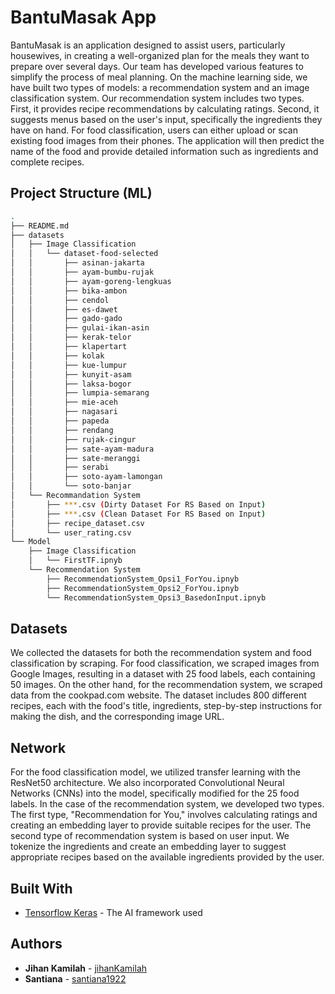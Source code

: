 # BantuMasak App

BantuMasak is an application designed to assist users, particularly housewives, in creating a well-organized plan for the meals they want to prepare over several days. Our team has developed various features to simplify the process of meal planning. 
On the machine learning side, we have built two types of models: a recommendation system and an image classification system. 
Our recommendation system includes two types. First, it provides recipe recommendations by calculating ratings. Second, it suggests menus based on the user's input, specifically the ingredients they have on hand. 
For food classification, users can either upload or scan existing food images from their phones. The application will then predict the name of the food and provide detailed information such as ingredients and complete recipes.

## Project Structure (ML)
```bash
.
├── README.md
├── datasets
│   ├── Image Classification
│   │   └── dataset-food-selected
│   │       ├── asinan-jakarta
│   │       ├── ayam-bumbu-rujak
│   │       ├── ayam-goreng-lengkuas
│   │       ├── bika-ambon
│   │       ├── cendol
│   │       ├── es-dawet
│   │       ├── gado-gado
│   │       ├── gulai-ikan-asin
│   │       ├── kerak-telor
│   │       ├── klapertart
│   │       ├── kolak
│   │       ├── kue-lumpur
│   │       ├── kunyit-asam
│   │       ├── laksa-bogor
│   │       ├── lumpia-semarang
│   │       ├── mie-aceh
│   │       ├── nagasari
│   │       ├── papeda
│   │       ├── rendang
│   │       ├── rujak-cingur
│   │       ├── sate-ayam-madura
│   │       ├── sate-meranggi
│   │       ├── serabi
│   │       ├── soto-ayam-lamongan
│   │       └── soto-banjar 
│   └── Recommandation System
│       ├── ***.csv (Dirty Dataset For RS Based on Input)
│       ├── ***.csv (Clean Dataset For RS Based on Input)
│       ├── recipe_dataset.csv
│       └── user_rating.csv
└── Model
    ├── Image Classification
    │   └── FirstTF.ipnyb
    └── Recommendation System
        ├── RecommendationSystem_Opsi1_ForYou.ipnyb
        ├── RecommendationSystem_Opsi2_ForYou.ipnyb
        └── RecommendationSystem_Opsi3_BasedonInput.ipnyb
```

## Datasets
We collected the datasets for both the recommendation system and food classification by scraping. For food classification, we scraped images from Google Images, resulting in a dataset with 25 food labels, each containing 50 images. 
On the other hand, for the recommendation system, we scraped data from the cookpad.com website. The dataset includes 800 different recipes, each with the food's title, ingredients, step-by-step instructions for making the dish, and the corresponding image URL.


## Network
For the food classification model, we utilized transfer learning with the ResNet50 architecture. We also incorporated Convolutional Neural Networks (CNNs) into the model, specifically modified for the 25 food labels.
In the case of the recommendation system, we developed two types. The first type, "Recommendation for You," involves calculating ratings and creating an embedding layer to provide suitable recipes for the user. 
The second type of recommendation system is based on user input. We tokenize the ingredients and create an embedding layer to suggest appropriate recipes based on the available ingredients provided by the user.

## Built With
* [Tensorflow Keras](https://www.tensorflow.org) - The AI framework used

## Authors
* **Jihan Kamilah**  - [jihanKamilah](https://github.com/jihanKamilah)
* **Santiana**       - [santiana1922](https://github.com/Santiana1922)
